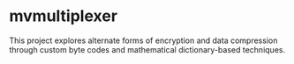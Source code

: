 # mvmultiplexer
This project explores alternate forms of encryption and data compression through custom byte codes and mathematical dictionary-based techniques.

